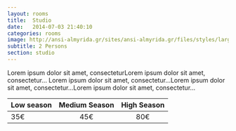 ```yaml
---
layout: rooms
title:  Studio
date:   2014-07-03 21:40:10
categories: rooms
image: http://ansi-almyrida.gr/sites/ansi-almyrida.gr/files/styles/large/public/20100825_ALMYRIDA_ANSI_008_1.jpg
subtitle: 2 Persons
section: studio
---
```


Lorem ipsum dolor sit amet, consecteturLorem ipsum dolor sit amet, consectetur...
Lorem ipsum dolor sit amet, consectetur...Lorem ipsum dolor sit amet,
consectetur...Lorem ipsum dolor sit amet, consectetur...

| Low season | Medium Season | High Season |
| ----------- |:-------------:| :-----:|
| 35€ | 45€ | 80€ |
